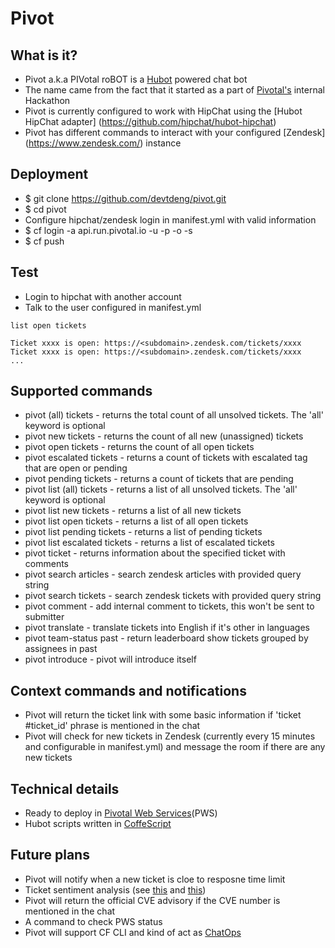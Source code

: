 # Pivot

## What is it?
- Pivot a.k.a PIVotal roBOT is a [Hubot](https://hubot.github.com/) powered chat bot
- The name came from the fact that it started as a part of [Pivotal's](http://www.pivotal.io) internal Hackathon
- Pivot is currently configured to work with HipChat using the [Hubot HipChat adapter] (https://github.com/hipchat/hubot-hipchat)
- Pivot has different commands to interact with your configured [Zendesk] (https://www.zendesk.com/) instance

## Deployment
- $ git clone https://github.com/devtdeng/pivot.git
- $ cd pivot
- Configure hipchat/zendesk login in manifest.yml with valid information
- $ cf login -a api.run.pivotal.io -u <user> -p <password> -o <org> -s <space>
- $ cf push

## Test
- Login to hipchat with another account
- Talk to the user configured in manifest.yml
```
list open tickets

Ticket xxxx is open: https://<subdomain>.zendesk.com/tickets/xxxx
Ticket xxxx is open: https://<subdomain>.zendesk.com/tickets/xxxx
...
```
## Supported commands
- pivot (all) tickets - returns the total count of all unsolved tickets. The 'all' keyword is optional
- pivot new tickets - returns the count of all new (unassigned) tickets
- pivot open tickets - returns the count of all open tickets
- pivot escalated tickets - returns a count of tickets with escalated tag that are open or pending
- pivot pending tickets - returns a count of tickets that are pending
- pivot list (all) tickets - returns a list of all unsolved tickets. The 'all' keyword is optional
- pivot list new tickets - returns a list of all new tickets
- pivot list open tickets - returns a list of all open tickets
- pivot list pending tickets - returns a list of pending tickets
- pivot list escalated tickets - returns a list of escalated tickets
- pivot ticket <ticket id> - returns information about the specified ticket with comments
- pivot search articles <query> - search zendesk articles with provided query string
- pivot search tickets <query> - search zendesk tickets with provided query string
- pivot comment <ticket id> <comments> - add internal comment to tickets, this won't be sent to submitter
- pivot translate <ticket id> - translate tickets into English if it's other in languages
- pivot team-status past <days> - return leaderboard show tickets grouped by assignees in past <days>
- pivot introduce - pivot will introduce itself

## Context commands and notifications
- Pivot will return the ticket link with some basic information if 'ticket #ticket_id' phrase is mentioned in the chat
- Pivot will check for new tickets in Zendesk (currently every 15 minutes and configurable in manifest.yml) and message the room if there are any new tickets

## Technical details
- Ready to deploy in [Pivotal Web Services](https://run.pivotal.io)(PWS)
- Hubot scripts written in [CoffeScript](http://coffeescript.org)

## Future plans
- Pivot will notify when a new ticket is cloe to resposne time limit
- Ticket sentiment analysis (see [this](https://github.com/samshull/sentiment-analysis) and [this](https://github.com/thisandagain/sentiment))
- Pivot will return the official CVE advisory if the CVE number is mentioned in the chat
- A command to check PWS status
- Pivot will support CF CLI and kind of act as [ChatOps](https://speakerdeck.com/jnewland/chatops-at-github)
